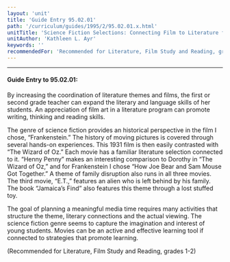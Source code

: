 ```yaml
---
layout: 'unit'
title: 'Guide Entry 95.02.01'
path: '/curriculum/guides/1995/2/95.02.01.x.html'
unitTitle: 'Science Fiction Selections: Connecting Film to Literature for First and Second Graders'
unitAuthor: 'Kathleen L. Ayr'
keywords: ''
recommendedFor: 'Recommended for Literature, Film Study and Reading, grades 1-2'
---
```


<body>
<hr/>
 <h4>
  Guide Entry to 95.02.01:
 </h4>
 By increasing the coordination of literature themes and films, the first or second grade teacher can expand the literary and language skills of her students. An appreciation of film art in a literature program can promote writing, thinking and reading skills.
 <p>
  The genre of science fiction provides an historical perspective in the film I chose, “Frankenstein.” The history of moving pictures is covered through several hands-on experiences. This 1931 film is then easily contrasted with “The Wizard of Oz.” Each movie has a familiar literature selection connected to it. “Henny Penny” makes an interesting comparison to Dorothy in “The Wizard of Oz,” and for Frankenstein I chose “How Joe Bear and Sam Mouse Got Together.” A theme of family disruption also runs in all three movies. The third movie, “E.T.,” features an alien who is left behind by his family. The book “Jamaica’s Find” also features this theme through a lost stuffed toy.
 </p>
 <p>
  The goal of planning a meaningful media time requires many activities that structure the theme, literary connections and the actual viewing. The science fiction genre seems to capture the imagination and interest of young students. Movies can be an active and effective learning tool if connected to strategies that promote learning.
 </p>
 <p>
  (Recommended for Literature, Film Study and Reading, grades 1-2)
 </p>

</body>
